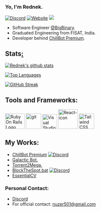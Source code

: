 ### Yo, I'm Rednek.

[![Discord](https://discord.com/api/guilds/793143215057272892/widget.png)](https://discord.gg/efxVhft75N) [<img alt = "Website" src = "https://img.shields.io/badge/-Website-FF0000"/>](https://rednek46.me)  ![](https://komarev.com/ghpvc/?username=Rednek46&color=blueviolet&label=PROFILE+VIEWS)


- Software Engineer [@BigBinary](https://www.bigbinary.com/).
- Graduated Engineering from FISAT, India.
- Developer behind [ChillBot Premium](https://chillbot.me).

## Stats[:](https://youtu.be/dQw4w9WgXcQ)

[![Rednek's github stats](https://github-readme-stats.vercel.app/api?username=Nuzair46&show_icons=true&theme=radical&count_private=true&hide_border=true)](https://rednek46.me)

[![Top Languages](https://github-readme-stats.vercel.app/api/top-langs/?username=Nuzair46&layout=compact&theme=radical&hide_border=true)](https://rednek46.me)

[![GitHub Streak](https://streak-stats.demolab.com?user=nuzair46&theme=radical&hide_border=true&border_radius=6&mode=weekly&background=141320&border=DDDDDD)](https://rednek46.me)

## Tools and Frameworks:

<p>
	<a title="Jamie Dihiansan http://weblog.rubyonrails.org/2016/1/19/new-rails-identity/2, CC0, via Wikimedia Commons" href="https://commons.wikimedia.org/wiki/File:Ruby_On_Rails_Logo.svg"><img width="64" height="50" alt="Ruby On Rails Logo" src="https://upload.wikimedia.org/wikipedia/commons/thumb/6/62/Ruby_On_Rails_Logo.svg/64px-Ruby_On_Rails_Logo.svg.png"></a>
	<a href="https://git-scm.com/"><img alt="git" width="50px" src="https://upload.wikimedia.org/wikipedia/commons/thumb/3/3f/Git_icon.svg/97px-Git_icon.svg.png"/ ></a>
	<a title="Microsoft, Public domain, via Wikimedia Commons" href="https://commons.wikimedia.org/wiki/File:Visual_Studio_Code_1.35_icon.svg"><img width="48" alt="Visual Studio Code 1.35 icon" src="https://upload.wikimedia.org/wikipedia/commons/thumb/9/9a/Visual_Studio_Code_1.35_icon.svg/64px-Visual_Studio_Code_1.35_icon.svg.png"></a>
	<a title="Facebook, Public domain, via Wikimedia Commons" href="https://commons.wikimedia.org/wiki/File:React-icon.svg"><img width="64" alt="React-icon" src="https://upload.wikimedia.org/wikipedia/commons/thumb/a/a7/React-icon.svg/64px-React-icon.svg.png"></a>
	<a title="Tailwind CSS, CC BY-SA 4.0 &lt;https://creativecommons.org/licenses/by-sa/4.0&gt;, via Wikimedia Commons" href="https://commons.wikimedia.org/wiki/File:Tailwind_CSS_Logo.svg"><img width="50" alt="Tailwind CSS Logo" src="https://upload.wikimedia.org/wikipedia/commons/thumb/d/d5/Tailwind_CSS_Logo.svg/64px-Tailwind_CSS_Logo.svg.png"></a>
</p>

## My Works:

- [ChillBot Premium](https://chillbot.me) [![Discord](https://discord.com/api/guilds/793143215057272892/widget.png)](https://discord.gg/efxVhft75N) 
- [Galactic Bot.](https://top.gg/bot/764164847238643774)
- [Torrent2Mega.](https://github.com/rednek46/torrent2mega)
- [BlockTheSpot.bat](https://github.com/mrpond/BlockTheSpot/) [![Discord](https://discord.com/api/guilds/807273906872123412/widget.png)](https://discord.gg/p43cusgUPm)  
- [EssentialCV](https://pypi.org/project/EssentialCV/)
	

<!---

## Status
[![Discord Presence](https://lanyard.cnrad.dev/api/428944701094363146)](https://discord.com/users/428944701094363146)

--->
### Personal Contact:

* [Discord](https://discordapp.com/users/428944701094363146/)  
* For official contact: nuzer501@gmail.com
